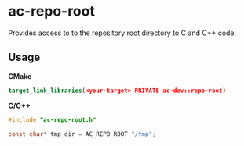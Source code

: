 # ac-repo-root

Provides access to to the repository root directory to C and C++ code.

## Usage

**CMake**

```cmake
target_link_libraries(<your-target> PRIVATE ac-dev::repo-root)
```

**C/C++**

```c
#include "ac-repo-root.h"

const char* tmp_dir = AC_REPO_ROOT "/tmp";
```
